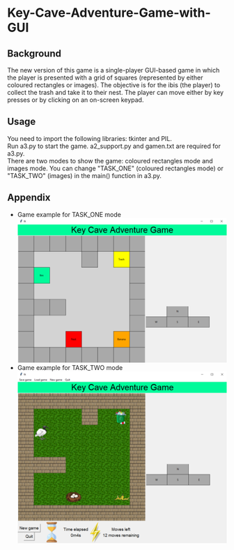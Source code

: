 # Key-Cave-Adventure-Game-with-GUI
## Background
The new version of this game is a single-player GUI-based game in which the player is presented with a grid of
squares (represented by either coloured rectangles or images). The objective is for the ibis (the player) to collect
the trash and take it to their nest. The player can move either by key presses or by clicking on an on-screen keypad.
## Usage
You need to import the following libraries: tkinter and PIL.  
Run a3.py to start the game.
a2_support.py and gamen.txt are required for a3.py.  
There are two modes to show the game: coloured rectangles mode and images mode. You can change "TASK_ONE" (coloured rectangles mode) or "TASK_TWO" (images) in the main() function in a3.py.
## Appendix
- Game example for TASK_ONE mode
![TASK_ONE](TASK_ONE.png)
- Game example for TASK_TWO mode
![TASK_TWO](TASK_TWO.png)
